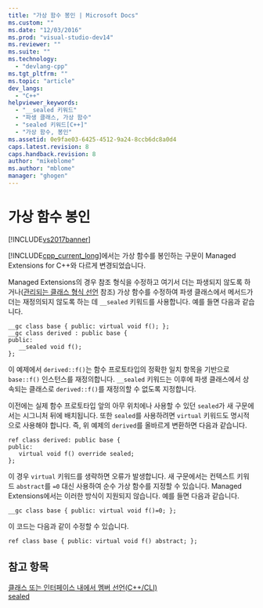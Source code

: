 ```yaml
---
title: "가상 함수 봉인 | Microsoft Docs"
ms.custom: ""
ms.date: "12/03/2016"
ms.prod: "visual-studio-dev14"
ms.reviewer: ""
ms.suite: ""
ms.technology: 
  - "devlang-cpp"
ms.tgt_pltfrm: ""
ms.topic: "article"
dev_langs: 
  - "C++"
helpviewer_keywords: 
  - "__sealed 키워드"
  - "파생 클래스, 가상 함수"
  - "sealed 키워드[C++]"
  - "가상 함수, 봉인"
ms.assetid: 0e9fae03-6425-4512-9a24-8ccb6dc8a0d4
caps.latest.revision: 8
caps.handback.revision: 8
author: "mikeblome"
ms.author: "mblome"
manager: "ghogen"
---
```

# 가상 함수 봉인
[!INCLUDE[vs2017banner](../assembler/inline/includes/vs2017banner.md)]

[!INCLUDE[cpp_current_long](../Token/cpp_current_long_md.md)]에서는 가상 함수를 봉인하는 구문이 Managed Extensions for C\+\+와 다르게 변경되었습니다.  
  
 Managed Extensions의 경우 참조 형식을 수정하고 여기서 더는 파생되지 않도록 하거나\([관리되는 클래스 형식 선언](../dotnet/declaration-of-a-managed-class-type.md) 참조\) 가상 함수를 수정하여 파생 클래스에서 메서드가 더는 재정의되지 않도록 하는 데 `__sealed` 키워드를 사용합니다.  예를 들면 다음과 같습니다.  
  
```  
__gc class base { public: virtual void f(); };  
__gc class derived : public base {  
public:  
   __sealed void f();  
};  
```  
  
 이 예제에서 `derived::f()`는 함수 프로토타입의 정확한 일치 항목을 기반으로 `base::f()` 인스턴스를 재정의합니다.  `__sealed` 키워드는 이후에 파생 클래스에서 상속되는 클래스로 `derived::f()`를 재정의할 수 없도록 지정합니다.  
  
 이전에는 실제 함수 프로토타입 앞의 아무 위치에나 사용할 수 있던 `sealed`가 새 구문에서는 시그니처 뒤에 배치됩니다.  또한 `sealed`를 사용하려면 `virtual` 키워드도 명시적으로 사용해야 합니다.  즉, 위 예제의 `derived`를 올바르게 변환하면 다음과 같습니다.  
  
```  
ref class derived: public base {  
public:  
   virtual void f() override sealed;  
};  
```  
  
 이 경우 `virtual` 키워드를 생략하면 오류가 발생합니다.  새 구문에서는 컨텍스트 키워드 `abstract`를 `=0` 대신 사용하여 순수 가상 함수를 지정할 수 있습니다.  Managed Extensions에서는 이러한 방식이 지원되지 않습니다.  예를 들면 다음과 같습니다.  
  
```  
__gc class base { public: virtual void f()=0; };  
```  
  
 이 코드는 다음과 같이 수정할 수 있습니다.  
  
```  
ref class base { public: virtual void f() abstract; };  
```  
  
## 참고 항목  
 [클래스 또는 인터페이스 내에서 멤버 선언\(C\+\+\/CLI\)](../dotnet/member-declarations-within-a-class-or-interface-cpp-cli.md)   
 [sealed](../windows/sealed-cpp-component-extensions.md)